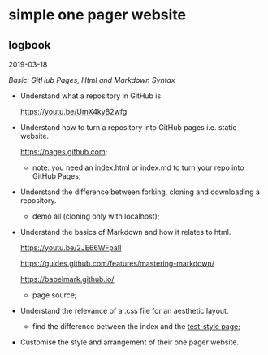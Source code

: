 # simple one pager website

## logbook

2019-03-18

*Basic: GitHub Pages, Html and Markdown Syntax*

* Understand what a repository in GitHub is

    https://youtu.be/UmX4kyB2wfg

* Understand how to turn a repository into GitHub pages i.e. static website.

    https://pages.github.com;

    - note: you need an index.html or index.md to turn your repo into GitHub Pages; 

* Understand the difference between forking, cloning and downloading a repository.

    - demo all (cloning only with localhost); 

* Understand the basics of Markdown and how it relates to html.

    https://youtu.be/2JE66WFpaII

    https://guides.github.com/features/mastering-markdown/

    https://babelmark.github.io/
    
    - page source; 

* Understand the relevance of a .css file for an aesthetic layout.

    - find the difference between the index and the [test-style page](~/test-style.md); 

* Customise the style and arrangement of their one pager website.
